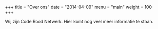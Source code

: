 +++
title = "Over ons"
date = "2014-04-09"
menu = "main"
weight = 100
+++

Wij zijn Code Rood Netwerk. Hier komt nog veel meer informatie te staan.